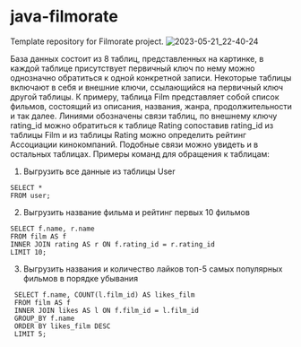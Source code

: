 # java-filmorate
Template repository for Filmorate project.
![2023-05-21_22-40-24](https://github.com/Da4nie-persick/java-filmorate/assets/115876126/dbdae598-47d6-4728-bce9-4fd4b4b3e460)

База данных состоит из 8 таблиц, представленных на картинке, в каждой таблице присутствует первичный ключ по нему можно однозначно обратиться к одной конкретной записи. Некоторые таблицы включают в себя и внешние ключи, ссылающийся на первичный ключ другой таблицы.
К примеру, таблица Film представляет собой список фильмов, состоящий из описания, названия, жанра, продолжительности и так далее. Линиями обозначены связи таблиц, по внешнему ключу rating_id можно обратиться к таблице Rating сопоставив rating_id из таблицы Film и из таблицы Rating можно определить рейтинг Ассоциации кинокомпаний. Подобные связи можно увидеть и в остальных таблицах.
Примеры команд для обращения к таблицам:
1)	Выгрузить все данные из таблицы User 
 ```
 SELECT *
 FROM user;
 ```
2)	Выгрузить название фильма и рейтинг первых 10 фильмов 
 ```
 SELECT f.name, r.name
 FROM film AS f
 INNER JOIN rating AS r ON f.rating_id = r.rating_id
 LIMIT 10;
 ```
3)	Выгрузить названия и количество лайков топ-5 самых популярных фильмов в порядке убывания
```
 SELECT f.name, COUNT(l.film_id) AS likes_film
 FROM film AS f
 INNER JOIN likes AS l ON f.film_id = l.film_id
 GROUP_BY f.name
 ORDER BY likes_film DESC
 LIMIT 5;
```
